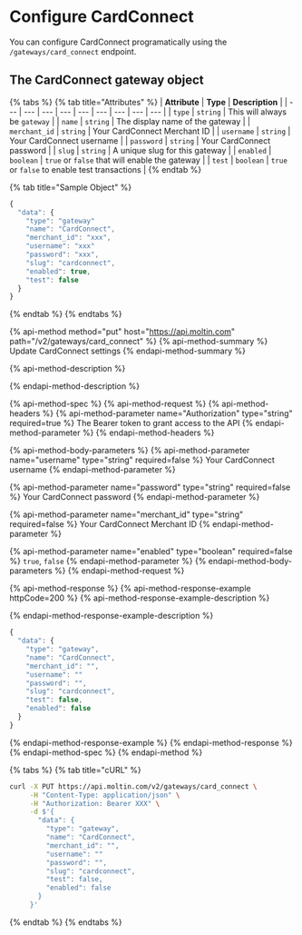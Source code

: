 # Configure CardConnect

You can configure CardConnect programatically using the `/gateways/card_connect` endpoint.

## The CardConnect gateway object

{% tabs %}
{% tab title="Attributes" %}
| **Attribute** | **Type** | **Description** |
| --- | --- | --- | --- | --- | --- | --- | --- | --- |
| `type` | `string` | This will always be `gateway` |
| `name` | `string` | The display name of the gateway |
| `merchant_id` | `string` | Your CardConnect Merchant ID |
| `username` | `string` | Your CardConnect username |
| `password` | `string` | Your CardConnect password |
| `slug` | `string` | A unique slug for this gateway |
| `enabled` | `boolean` | `true` or `false` that will enable the gateway |
| `test` | `boolean` | `true` or `false` to enable test transactions |
{% endtab %}

{% tab title="Sample Object" %}
```javascript
{
  "data": {
    "type": "gateway"
    "name": "CardConnect",
    "merchant_id": "xxx",
    "username": "xxx"
    "password": "xxx",
    "slug": "cardconnect",
    "enabled": true,
    "test": false
  }
}
```
{% endtab %}
{% endtabs %}

{% api-method method="put" host="https://api.moltin.com" path="/v2/gateways/card_connect" %}
{% api-method-summary %}
Update CardConnect settings
{% endapi-method-summary %}

{% api-method-description %}

{% endapi-method-description %}

{% api-method-spec %}
{% api-method-request %}
{% api-method-headers %}
{% api-method-parameter name="Authorization" type="string" required=true %}
The Bearer token to grant access to the API
{% endapi-method-parameter %}
{% endapi-method-headers %}

{% api-method-body-parameters %}
{% api-method-parameter name="username" type="string" required=false %}
Your CardConnect username
{% endapi-method-parameter %}

{% api-method-parameter name="password" type="string" required=false %}
Your CardConnect password
{% endapi-method-parameter %}

{% api-method-parameter name="merchant_id" type="string" required=false %}
Your CardConnect Merchant ID
{% endapi-method-parameter %}

{% api-method-parameter name="enabled" type="boolean" required=false %}
`true`, `false`
{% endapi-method-parameter %}
{% endapi-method-body-parameters %}
{% endapi-method-request %}

{% api-method-response %}
{% api-method-response-example httpCode=200 %}
{% api-method-response-example-description %}

{% endapi-method-response-example-description %}

```javascript
{
  "data": {
    "type": "gateway",
    "name": "CardConnect",
    "merchant_id": "",
    "username": ""
    "password": "",
    "slug": "cardconnect",
    "test": false,
    "enabled": false
  }
}
```
{% endapi-method-response-example %}
{% endapi-method-response %}
{% endapi-method-spec %}
{% endapi-method %}

{% tabs %}
{% tab title="cURL" %}
```bash
curl -X PUT https://api.moltin.com/v2/gateways/card_connect \
     -H "Content-Type: application/json" \
     -H "Authorization: Bearer XXX" \
     -d $'{
       "data": {
         "type": "gateway",
         "name": "CardConnect",
         "merchant_id": "",
         "username": ""
         "password": "",
         "slug": "cardconnect",
         "test": false,
         "enabled": false
       }
     }'
```
{% endtab %}
{% endtabs %}
